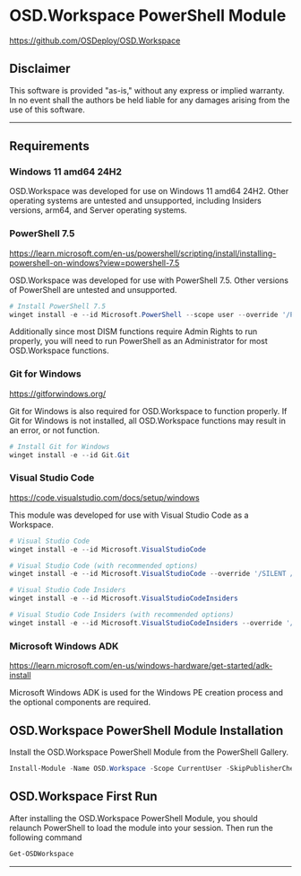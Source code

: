 # OSD.Workspace PowerShell Module
https://github.com/OSDeploy/OSD.Workspace

## Disclaimer
This software is provided "as-is," without any express or implied warranty. In no event shall the authors be held liable for any damages arising from the use of this software.

---

## Requirements

### Windows 11 amd64 24H2
OSD.Workspace was developed for use on Windows 11 amd64 24H2. Other operating systems are untested and unsupported, including Insiders versions, arm64, and Server operating systems.


### PowerShell 7.5
https://learn.microsoft.com/en-us/powershell/scripting/install/installing-powershell-on-windows?view=powershell-7.5

OSD.Workspace was developed for use with PowerShell 7.5. Other versions of PowerShell are untested and unsupported.

```powershell
# Install PowerShell 7.5
winget install -e --id Microsoft.PowerShell --scope user --override '/Passive ADD_EXPLORER_CONTEXT_MENU_OPENPOWERSHELL=1 ADD_FILE_CONTEXT_MENU_RUNPOWERSHELL=1 ADD_PATH=1'
```

Additionally since most DISM functions require Admin Rights to run properly, you will need to run PowerShell as an Administrator for most OSD.Workspace functions.


### Git for Windows
https://gitforwindows.org/

Git for Windows is also required for OSD.Workspace to function properly. If Git for Windows is not installed, all OSD.Workspace functions may result in an error, or not function.

```powershell
# Install Git for Windows
winget install -e --id Git.Git
```

### Visual Studio Code
https://code.visualstudio.com/docs/setup/windows

This module was developed for use with Visual Studio Code as a Workspace.

```powershell
# Visual Studio Code
winget install -e --id Microsoft.VisualStudioCode
```
```powershell
# Visual Studio Code (with recommended options)
winget install -e --id Microsoft.VisualStudioCode --override '/SILENT /mergetasks="!runcode,addcontextmenufiles,addcontextmenufolders,associatewithfiles,addtopath"'
```
```powershell
# Visual Studio Code Insiders
winget install -e --id Microsoft.VisualStudioCodeInsiders
```
```powershell
# Visual Studio Code Insiders (with recommended options)
winget install -e --id Microsoft.VisualStudioCodeInsiders --override '/SILENT /mergetasks="!runcode,addcontextmenufiles,addcontextmenufolders,associatewithfiles,addtopath"'
```

### Microsoft Windows ADK
https://learn.microsoft.com/en-us/windows-hardware/get-started/adk-install

Microsoft Windows ADK is used for the Windows PE creation process and the optional components are required.


## OSD.Workspace PowerShell Module Installation

Install the OSD.Workspace PowerShell Module from the PowerShell Gallery.

```powershell
Install-Module -Name OSD.Workspace -Scope CurrentUser -SkipPublisherCheck
```

## OSD.Workspace First Run
After installing the OSD.Workspace PowerShell Module, you should relaunch PowerShell to load the module into your session. Then run the following command

```powershell
Get-OSDWorkspace
```
---